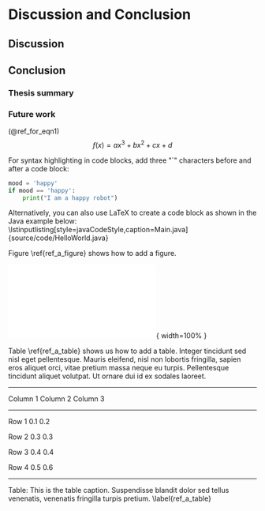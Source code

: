 # Discussion and Conclusion

## Discussion

## Conclusion

### Thesis summary

### Future work

(@ref_for_eqn1) $$f(x) = ax^3 + bx^2 + cx + d$$


For syntax highlighting in code blocks, add three "`" characters
before and after a code block:

```python
mood = 'happy'
if mood == 'happy':
    print("I am a happy robot")
```

Alternatively, you can also use LaTeX to create a code block as shown
in the Java example below:
\lstinputlisting[style=javaCodeStyle,caption=Main.java]{source/code/HelloWorld.java}


Figure \ref{ref_a_figure} shows how to add a figure.

<!-- 
Figures can be added with the following syntax:
![my_caption \label{my_label}](source/figures/my_image.pdf){ width=50% }

For details on setting attributes like width and height, see:
http://pandoc.org/MANUAL.html#extension-link_attributes
--> 

![RV Calypso is a former British Royal Navy minesweeper converted into a research vessel for the oceanographic researcher Jacques-Yves Cousteau. It was equipped with a mobile laboratory for underwater field research. \label{ref_a_figure}](source/figures/example_figure.pdf){ width=100% }


Table \ref{ref_a_table} shows us how to add a table. Integer tincidunt
sed nisl eget pellentesque. Mauris eleifend, nisl non lobortis
fringilla, sapien eros aliquet orci, vitae pretium massa neque eu
turpis. Pellentesque tincidunt aliquet volutpat. Ut ornare dui id ex
sodales laoreet.

---------------------------------------------------------------------------
Column 1            Column 2                Column 3
--------------      -------------------     -------------------
Row 1               0.1                     0.2

Row 2               0.3                     0.3

Row 3               0.4                     0.4

Row 4               0.5                     0.6

---------------------------------------------------------------------------

Table: This is the table caption. Suspendisse blandit dolor sed tellus
venenatis, venenatis fringilla turpis pretium. \label{ref_a_table}
